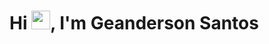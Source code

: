 <h1 align="left">Hi <img src="https://raw.githubusercontent.com/kaueMarques/kaueMarques/master/hi.gif" height="30px">, I'm Geanderson Santos</h1>

